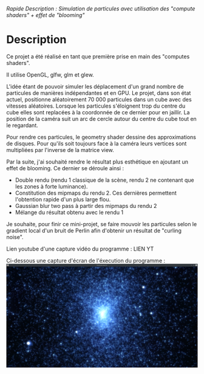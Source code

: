 ###### Rapide Description : Simulation de particules avec utilisation des "compute shaders" + effet de "blooming"

# Description

Ce projet a été réalisé en tant que première prise en main des "computes shaders".

Il utilise OpenGL, glfw, glm et glew.

L'idée étant de pouvoir simuler les déplacement d'un grand nombre de particules de manières indépendantes et en GPU. Le projet, dans son état actuel, positionne aléatoirement 70 000 particules dans un cube avec des vitesses aléatoires. Lorsque les particules s'éloignent trop du centre du cube elles sont replacées à la coordonnée de ce dernier pour en jaillir. La position de la caméra suit un arc de cercle autour du centre du cube tout en le regardant.

Pour rendre ces particules, le geometry shader dessine des approximations de disques. Pour qu'ils soit toujours face à la caméra leurs vertices sont multipliées par l'inverse de la matrice view.

Par la suite, j'ai souhaité rendre le résultat plus esthétique en ajoutant un effet de blooming. Ce dernier se déroule ainsi :
  - Double rendu (rendu 1 classique de la scène, rendu 2 ne contenant que les zones à forte luminance).
  - Constitution des mipmaps du rendu 2. Ces dernières permettent l'obtention rapide d'un plus large flou.
  - Gaussian blur two pass à partir des mipmaps du rendu 2
  - Mélange du résultat obtenu avec le rendu 1

Je souhaite, pour finir ce mini-projet, se faire mouvoir les particules selon le gradient local d'un bruit de Perlin afin d'obtenir un résultat de "curling noise".

Lien youtube d'une capture vidéo du programme : LIEN YT

Ci-dessous une capture d'écran de l'éxecution du programme :
![Screenshot Particules](./screenshot_particules.png?raw=true)



